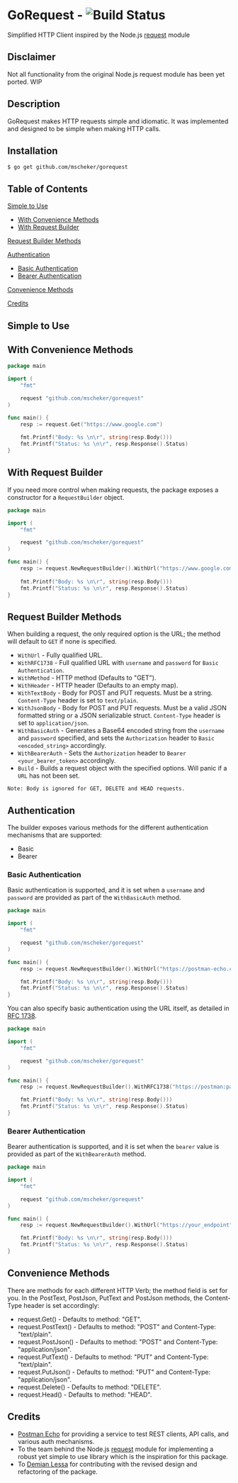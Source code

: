 # GoRequest - ![Build Status](https://travis-ci.org/mscheker/gorequest.svg?branch=master)
Simplified HTTP Client inspired by the Node.js [request](https://github.com/request/request) module

## Disclaimer
Not all functionality from the original Node.js request module has been yet ported. WIP

## Description
GoRequest makes HTTP requests simple and idiomatic. It was implemented and designed to be simple when making HTTP calls.

## Installation
```
$ go get github.com/mscheker/gorequest
```

## Table of Contents
[Simple to Use](#simple-to-use)
* [With Convenience Methods](#with-convenience-methods)
* [With Request Builder](#with-request-builder)

[Request Builder Methods](#request-builder-methods)

[Authentication](#authentication)
* [Basic Authentication](#basic-authentication)
* [Bearer Authentication](#bearer-authentication)

[Convenience Methods](#convenience-methods)

[Credits](#credits)

## Simple to Use
## With Convenience Methods
```go
package main

import (
    "fmt"

    request "github.com/mscheker/gorequest"
)

func main() {
    resp := request.Get("https://www.google.com")
    
    fmt.Printf("Body: %s \n\r", string(resp.Body()))
    fmt.Printf("Status: %s \n\r", resp.Response().Status)
}
```

## With Request Builder
If you need more control when making requests, the package exposes a constructor for a `RequestBuilder` object.
```go
package main

import (
    "fmt"

    request "github.com/mscheker/gorequest"
)

func main() {
    resp := request.NewRequestBuilder().WithUrl("https://www.google.com").Build().Do()
    
    fmt.Printf("Body: %s \n\r", string(resp.Body()))
    fmt.Printf("Status: %s \n\r", resp.Response().Status)
}
```

## Request Builder Methods
When building a request, the only required option is the URL; the method will default to `GET` if none is specified.

* `WithUrl` - Fully qualified URL.
* `WithRFC1738` - Full qualified URL with `username` and `password` for `Basic Authentication`.
* `WithMethod` - HTTP method (Defaults to "GET").
* `WithHeader` - HTTP header (Defaults to an empty map).
* `WithTextBody` - Body for POST and PUT requests. Must be a string. `Content-Type` header is set to `text/plain`.
* `WithJsonBody` - Body for POST and PUT requests. Must be a valid JSON formatted string or a JSON serializable struct. `Content-Type` header is set to `application/json`.
* `WithBasicAuth` - Generates a Base64 encoded string from the `username` and `password` specified, and sets the `Authorization` header to `Basic <encoded_string>` accordingly.
* `WithBearerAuth` - Sets the `Authorization` header to `Bearer <your_bearer_token>` accordingly.
* `Build` - Builds a request object with the specified options. Will panic if a `URL` has not been set.

```
Note: Body is ignored for GET, DELETE and HEAD requests.
```

## Authentication
The builder exposes various methods for the different authentication mechanisms that are supported:
* Basic
* Bearer

### Basic Authentication
Basic authentication is supported, and it is set when a `username` and `password` are provided as part of the `WithBasicAuth` method.
```go
package main

import (
    "fmt"

    request "github.com/mscheker/gorequest"
)

func main() {
    resp := request.NewRequestBuilder().WithUrl("https://postman-echo.com/basic-auth").WithBasicAuth("postman", "password").Build().Do()

    fmt.Printf("Body: %s \n\r", string(resp.Body()))
    fmt.Printf("Status: %s \n\r", resp.Response().Status)
}
```
You can also specify basic authentication using the URL itself, as detailed in [RFC 1738](http://www.ietf.org/rfc/rfc1738.txt).
```go
package main

import (
    "fmt"

    request "github.com/mscheker/gorequest"
)

func main() {
    resp := request.NewRequestBuilder().WithRFC1738("https://postman:password@postman-echo.com/basic-auth").Build().Do()

    fmt.Printf("Body: %s \n\r", string(resp.Body()))
    fmt.Printf("Status: %s \n\r", resp.Response().Status)
}
```

### Bearer Authentication
Bearer authentication is supported, and it is set when the `bearer` value is provided as part of the `WithBearerAuth` method.
```go
package main

import (
    "fmt"

    request "github.com/mscheker/gorequest"
)

func main() {
    resp := request.NewRequestBuilder().WithUrl("https://your_endpoint").WithBearerAuth("your_bearer_token").Build().Do()

    fmt.Printf("Body: %s \n\r", string(resp.Body()))
    fmt.Printf("Status: %s \n\r", resp.Response().Status)
}
```

## Convenience Methods

There are methods for each different HTTP Verb; the method field is set for you. In the PostText, PostJson, PutText and PostJson methods, the Content-Type header is set accordingly:

* request.Get() - Defaults to method: "GET".
* request.PostText() - Defaults to method: "POST" and Content-Type: "text/plain".
* request.PostJson() - Defaults to method: "POST" and Content-Type: "application/json".
* request.PutText() - Defaults to method: "PUT" and Content-Type: "text/plain".
* request.PutJson() - Defaults to method: "PUT" and Content-Type: "application/json".
* request.Delete() - Defaults to method: "DELETE".
* request.Head() - Defaults to method: "HEAD".

## Credits
* [Postman Echo](https://docs.postman-echo.com) for providing a service to test REST clients, API calls, and various auth mechanisms.
* To the team behind the Node.js [request](https://github.com/request/request) module for implementing a robust yet simple to use library which is the inspiration for this package.
* To [Demian Lessa](https://github.com/demianlessa) for contributing with the revised design and refactoring of the package.

